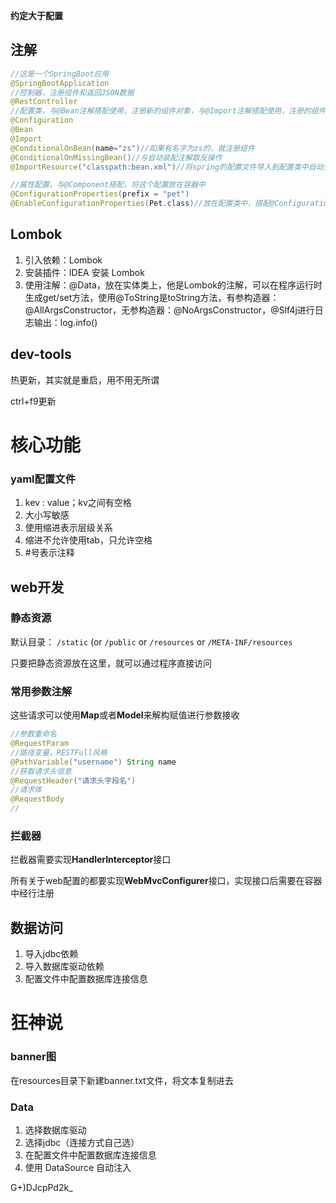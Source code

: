 **约定大于配置**

## 注解

```java
//这是一个SpringBoot应用
@SpringBootApplication
//控制器，注册组件和返回JSON数据
@RestController
//配置类，与@Bean注解搭配使用，注册新的组件对象，与@Import注解搭配使用，注册的组件名是全限定类名;@ConditionalOnBean是条件装配，根据他的条件判断到底要不要注册组件，可以放在类上，也可以放在方法上
@Configuration
@Bean
@Import
@ConditionalOnBean(name="zs")//如果有名字为zs的，就注册组件
@ConditionalOnMissingBean()//与自动装配注解取反操作
@ImportResource("classpath:bean.xml")//将spring的配置文件导入到配置类中自动生成对象

//属性配置，与@Component搭配，将这个配置放在容器中
@ConfigurationProperties(prefix = "pet")
@EnableConfigurationProperties(Pet.class)//放在配置类中，搭配@ConfigurationProperties(prefix = "pet")，实现组件注入，可以用于第三方包的注入
```

## Lombok

1. 引入依赖：Lombok
2. 安装插件：IDEA 安装 Lombok
3. 使用注解：@Data，放在实体类上，他是Lombok的注解，可以在程序运行时生成get/set方法，使用@ToString是toString方法，有参构造器：@AllArgsConstructor，无参构造器：@NoArgsConstructor，@Slf4j进行日志输出：log.info()

## dev-tools

热更新，其实就是重启，用不用无所谓

ctrl+f9更新

# 核心功能

### yaml配置文件

1. kev : value；kv之间有空格
2. 大小写敏感
3. 使用缩进表示层级关系
4. 缩进不允许使用tab，只允许空格
5. #号表示注释

## web开发

### 静态资源

默认目录： `/static` (or `/public` or `/resources` or `/META-INF/resources`

只要把静态资源放在这里，就可以通过程序直接访问

### 常用参数注解

这些请求可以使用**Map**或者**Model**来解构赋值进行参数接收

```java
//参数重命名
@RequestParam
//路径变量，RESTFull风格
@PathVariable("username") String name
//获取请求头信息
@RequestHeader("请求头字段名")
//请求体
@RequestBody
//
```



### 拦截器

拦截器需要实现**HandlerInterceptor**接口

所有关于web配置的都要实现**WebMvcConfigurer**接口，实现接口后需要在容器中经行注册

## 数据访问

1. 导入jdbc依赖
2. 导入数据库驱动依赖
3. 配置文件中配置数据库连接信息

#  狂神说

### banner图

在resources目录下新建banner.txt文件，将文本复制进去

### Data

1. 选择数据库驱动
2. 选择jdbc（连接方式自己选）
3. 在配置文件中配置数据库连接信息
4. 使用 DataSource 自动注入

 G+)DJcpPd2k_





